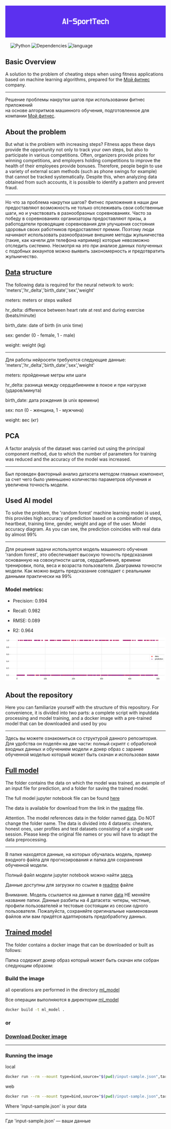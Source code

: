 <p align="center"><img src="https://github.com/StrangePineAplle/AI-SportTech/blob/main/media/AI-SportTech.png"></p>

&nbsp;&nbsp;&nbsp;
![Python](https://img.shields.io/badge/python-v3.6+-blue.svg)
![Dependencies](https://img.shields.io/badge/dependencies-up%20to%20date-brightgreen.svg)
![language](https://img.shields.io/badge/RU%2FENG-red)
## Basic Overview
A solution to the problem of cheating steps when using fitness applications\
based on machine learning algorithms, prepared for the [Мой фитнес](https://xn--e1afclhdzfq.xn--p1ai/) company.

---

Решение проблемы накрутки шагов при использовании фитнес приложений\
на основе алгоритмов машинного обучения, подготовленное для компании [Мой фитнес](https://xn--e1afclhdzfq.xn--p1ai/).

## About the problem
But what is the problem with increasing steps? Fitness apps these days provide the opportunity not only to track your own steps, but also to participate in various competitions. Often, organizers provide prizes for winning competitions, and employers holding competitions to improve the health of their employees provide bonuses. Therefore, people begin to use a variety of external scam methods (such as phone swings for example) that cannot be tracked systematically. Despite this, when analyzing data obtained from such accounts, it is possible to identify a pattern and prevent fraud.

---

Но что за проблема накрутки шагов? Фитнес приложения в наши дни предоставляют возможность не только отслеживать свои собственные шаги, но и участвовать в разнообразных соревнованиях. Часто за победу в соревнованиях организаторы предоставляют призы, а работодатели проводящие соревнования для улучшения состояния здоровья своих работников предоставляют премии. Поэтому люди начинают использовать разнообразные внешние методы жульничества (такие, как качели для телефона например) которые невозможно отследить системно. Несмотря на это при анализе данных полученных с подобных аккаунтов можно выявить закономерность и предотвратить жульничество.

## [Data](https://www.kaggle.com/datasets/isotech/fitness-app-data-from-myfitnes) structure

The following data is required for the neural network to work: 'meters','hr_delta','birth_date','sex','weight'

meters: meters or steps walked

hr_delta: difference between heart rate at rest and during exercise (beats/minute)

birth_date: date of birth (in unix time)

sex: gender (0 - female, 1 - male)

weight: weight (kg)

---

Для работы нейросети требуются следующие данные: 'meters','hr_delta','birth_date','sex','weight'

meters: пройденные метры или шаги 

hr_delta: разница между сердцебиением в покое и при нагрузке (ударов/минута)

birth_date: дата рождения (в unix времени)

sex: пол (0 - женщина, 1 - мужчина)

weight: вес (кг)

## PCA
A factor analysis of the dataset was carried out using the principal component method, due to which the number of parameters for training was reduced and the accuracy of the model was increased.

---

Был проведен факторный анализ датасета методом главных компонент, за счет чего было уменьшено количество параметров обучения и увеличена точность модели.

## Used AI model
To solve the problem, the 'random forest' machine learning model is used, this provides high accuracy of prediction based on a combination of steps, heartbeat, training time, gender, weight and age of the user.
Model accuracy diagram. As you can see, the prediction coincides with real data by almost 99%

---

Для решения задачи используется модель машинного обучения 'random forest', это обеспечивает высокую точность предсказания основанную на совокупности шагов, сердцебиения, времени тренировки, пола, веса и возраста пользователя.
Диаграмма точности модели. Как можно видеть предсказание совпадает с реальными данными практически на 99%

### Model metrics:

- Precision: 0.994

- Recall: 0.982

- RMSE: 0.089

- R2: 0.964
<p align="center"><img src="https://github.com/StrangePineAplle/AI-SportTech/blob/main/media/perception.png"></p>

## About the repository

Here you can familiarize yourself with the structure of this repository. For convenience, it is divided into two parts: a complete script with inputdata processing and model training, and a docker image with a pre-trained model that can be downloaded and used by you

---

Здесь вы можете ознакомиться со структурой данного репозитория. Для удобства он поделён на две части: полный скрипт с обработкой входных данных и обучением модели и докер образ с заранее обученной моделью который может быть скачан и использован вами

## [Full model](https://github.com/StrangePineAplle/AI-SportTech/tree/main/fullModel)
The folder contains the data on which the model was trained, an example of an input file for prediction, and a folder for saving the trained model.

The full model jupyter notebook file can be found [here](https://github.com/StrangePineAplle/AI-SportTech/blob/main/fullModel/AI_SportTech.ipynb)

The data is available for download from the link in the [readme](https://github.com/StrangePineAplle/AI-SportTech/tree/main/fullModel/data)  file.

Attention. The model references data in the folder named [data](https://github.com/StrangePineAplle/AI-SportTech/tree/main/fullModel/data). Do NOT change the folder name. The data is divided into 4 datasets: cheaters, honest ones, user profiles and test datasets consisting of a single user session. Please keep the original file names or you will have to adapt the data preprocessing.

---

В папке находятся данные, на которых обучалась модель, пример входного файла для прогнозирования и папка для сохранения обученной модели.

Полный файл модели jupyter notebook можно найти [здесь](https://github.com/StrangePineAplle/AI-SportTech/blob/main/fullModel/AI_SportTech.ipynb)

Данные доступны для загрузки по ссылке в [readme](https://github.com/StrangePineAplle/AI-SportTech/tree/main/fullModel/data) файле

Внимание. Модель ссылается на данные в папке [data](https://github.com/StrangePineAplle/AI-SportTech/tree/main/fullModel/data) НЕ меняйте название папки. Данные разбиты на 4 датасета: читеры, честные, профили пользователей и тестовые состоящии из сессии одного пользователя. Пожалуйста, сохраняйте оригинальные наименования файлов или вам придётся адаптировать предобработку данных.

## [Trained model](https://github.com/StrangePineAplle/AI-SportTech/tree/main/trainedModel)

The folder contains a docker image that can be downloaded or built as follows:

Папка содержит докер образ который может быть скачан или собран следующим образом: 

### Build the image

all operations are performed in the directory [ml_model](https://github.com/StrangePineAplle/AI-SportTech/tree/main/trainedModel/ml_model)

Все операции выполняются в директории [ml_model](https://github.com/StrangePineAplle/AI-SportTech/tree/main/trainedModel/ml_model)

```bash
docker build -t ml_model .
```

### or

### [Download Docker image](https://hub.docker.com/repository/docker/fpineaplle/ai-sporttech/general)

---

### Running the image

local

```bash
docker run --rm --mount type=bind,source="$(pwd)/input-sample.json",target=/input.json ml_model
```

web

```bash
docker run --rm --mount type=bind,source="$(pwd)/input-sample.json",target=/input.json fpineaplle/ai-sporttech:ml_model
```

Where 'input-sample.json' is your data 

---

Где 'input-sample.json' — ваши данные
